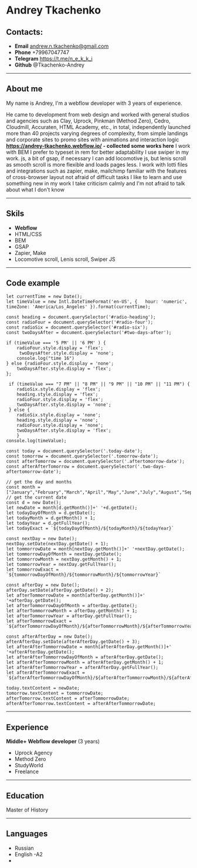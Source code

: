 # Andrey Tkachenko 
## Contacts:
+ **Email**   andrew.n.tkachenko@gmail.com
+ **Phone** +79967047747
+ **Telegram** https://t.me/n_e_k_k_i
+ **Github** @Tkachenko-Andrey
***
## About me
My name is Andrey, I'm a webflow developer with 3 years of experience.

He came to development from web design and worked with general studios and agencies such as Clay, Uprock, Pinkman (Method Zero), Cedro, Cloudmill, Accuraten, HTML Academy, etc., in total, independently launched more than 40 projects varying degrees of complexity, from simple landings and corporate sites to promo sites with animations and interaction logic
**https://andrey-tkachenko.webflow.io/ - collected some works here**
I work with BEM
I prefer to typeset in rem for better adaptability
I use swiper in my work. js, a bit of gsap, if necessary I can add locomotive js, but lenis scroll as smooth scroll is more flexible and loads pages less.
I work with lotti files and integrations such as zapier, make, mailchimp familiar with the features of cross-browser layout not afraid of difficult tasks I like to learn and use something new in my work I take criticism calmly and I'm not afraid to talk about what I don't know
***

## Skils
+ **Webflow**
+ HTML/CSS
+ BEM
+ GSAP
+ Zapier, Make
+ Locomotive scroll, Lenis scroll, Swiper JS
***
## Code example 
```
let currentTime = new Date();
let timeValue = new Intl.DateTimeFormat('en-US', {   hour: 'numeric',  timeZone: 'America/Los_Angeles' }).format(currentTime);

const heading = document.querySelector('#radio-heading');
const radioFour = document.querySelector('#radio-four');
const radioSix = document.querySelector('#radio-six');
const twoDaysAfter = document.querySelector('#two-days-after');

if (timeValue === '5 PM' || '6 PM' ) {
    radioFour.style.display = 'flex';
     twoDaysAfter.style.display = 'none';
    console.log("time 16")
} else {radioFour.style.display = 'none';
	twoDaysAfter.style.display = 'flex';
};

 if (timeValue === "7 PM" || "8 PM" || "9 PM" || "10 PM" || "11 PM") {
	radioSix.style.display = 'flex';
    heading.style.display = 'flex';
    radioFour.style.display = 'flex';
    twoDaysAfter.style.display = 'none';
 } else {
 	radioSix.style.display = 'none';
    heading.style.display = 'none';
    radioFour.style.display = 'none';
    twoDaysAfter.style.display = 'flex';
    }
console.log(timeValue);

const today = document.querySelector('.today-date');
const tomorrow = document.querySelector('.tomorrow-date');
const afterTomorrow = document.querySelector('.aftertomorrow-date');
const afterAfterTomorrow = document.querySelector('.two-days-aftertomorrow-date');

// get the day and months
const month = ["January","February","March","April","May","June","July","August","September","October","November","December"];
// get the current date
const d = new Date();
let newDate = month[d.getMonth()]+' '+d.getDate();
let todayDayOfMonth = d.getDate();
let todayMonth = d.getMonth() + 1;
let todayYear = d.getFullYear();
let todayExact = `${todayDayOfMonth}/${todayMonth}/${todayYear}`

const nextDay = new Date();
nextDay.setDate(nextDay.getDate() + 1);
let tommorrowDate = month[nextDay.getMonth()]+' '+nextDay.getDate();
let tommorrowDayOfMonth = nextDay.getDate();
let tommorrowMonth = nextDay.getMonth() + 1;
let tommorrowYear = nextDay.getFullYear();
let tommorrowExact = `${tommorrowDayOfMonth}/${tommorrowMonth}/${tommorrowYear}`

const afterDay = new Date();
afterDay.setDate(afterDay.getDate() + 2);
let afterTommorrowDate = month[afterDay.getMonth()]+' '+afterDay.getDate();
let afterTommorrowDayOfMonth = afterDay.getDate();
let afterTommorrowMonth = afterDay.getMonth() + 1;
let afterTommorrowYear = afterDay.getFullYear();
let afterTommorrowExact = `${afterTommorrowDayOfMonth}/${afterTommorrowMonth}/${afterTommorrowYear}`

const afterAfterDay = new Date();
afterAfterDay.setDate(afterAfterDay.getDate() + 3);
let afterAfterTommorrowDate = month[afterAfterDay.getMonth()]+' '+afterAfterDay.getDate();
let afterAfterTommorrowDayOfMonth = afterAfterDay.getDate();
let afterAfterTommorrowMonth = afterAfterDay.getMonth() + 1;
let afterAfterTommorrowYear = afterAfterDay.getFullYear();
let afterAfterTommorrowExact = `${afterAfterTommorrowDayOfMonth}/${afterAfterTommorrowMonth}/${afterAfterTommorrowYear}`

today.textContent = newDate;
tomorrow.textContent = tommorrowDate;
afterTomorrow.textContent = afterTommorrowDate;
afterAfterTomorrow.textContent = afterAfterTommorrowDate;
```

***
## Experience

**Middle+ Webflow developer** (3 years)
+ Uprock Agency
+ Method Zero
+ StudyWorld
+ Freelance
***
## Education 
Master of History
***
## Languages
+ Russian
+ English -A2
+ 
